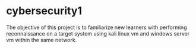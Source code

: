 # cybersecurity1
The objective of this project is to familiarize new learners with performing reconnaissance on a target system using kali linux vm and windows server vm within the same network.
